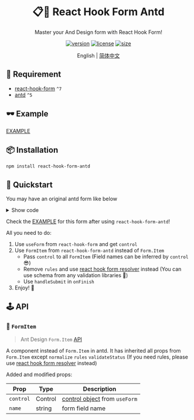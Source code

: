 <div align="center">

# 📋🐜 React Hook Form Antd

Master your And Design form with React Hook Form!

[![version](https://img.shields.io/npm/v/react-hook-form-antd?style=for-the-badge)](https://www.npmjs.com/package/react-hook-form-antd)
[![license](https://img.shields.io/npm/l/react-hook-form-antd?style=for-the-badge)](https://github.com/jsun969/react-hook-form-antd/blob/main/LICENSE)
[![size](https://img.shields.io/bundlephobia/minzip/react-hook-form-antd?style=for-the-badge)](https://bundlephobia.com/result?p=react-hook-form-antd)

English | [简体中文](./README_zh-CN.md)

</div>

## 📜 Requirement

- [react-hook-form](https://github.com/react-hook-form/react-hook-form) `^7`
- [antd](https://github.com/ant-design/ant-design) `^5`

## 🕶 Example

[EXAMPLE](https://codesandbox.io/s/react-hook-form-antd-example-6s0i3z?file=/src/App.tsx)

## 📦 Installation

```bash
npm install react-hook-form-antd
```

## 🎯 Quickstart

You may have an original antd form like below

<details>
<summary>Show code</summary>

```tsx
<Form onFinish={onFinish}>
  <Form.Item
    label="Username"
    name="username"
    rules={[
      { required: true, message: 'Required' },
      { max: 15, message: 'Username should be less than 15 characters' },
    ]}
  >
    <Input />
  </Form.Item>
  <Form.Item
    label="Password"
    name="password"
    rules={[{ required: true, message: 'Required' }]}
  >
    <Input.Password />
  </Form.Item>
  <Form.Item name="remember" valuePropName="checked">
    <Checkbox>Remember me</Checkbox>
  </Form.Item>
  <Form.Item>
    <Button type="primary" htmlType="submit">
      Submit
    </Button>
  </Form.Item>
</Form>
```

</details>

Check the [EXAMPLE](https://codesandbox.io/s/react-hook-form-antd-example-6s0i3z?file=/src/App.tsx) for this form after using `react-hook-form-antd`!

All you need to do:

1. Use `useForm` from `react-hook-form` and get `control`
2. Use `FormItem` from `react-hook-form-antd` instead of `Form.Item`
   - Pass `control` to all `FormItem` (Field names can be inferred by `control` 😎)
   - Remove `rules` and use [react hook form resolver](https://github.com/react-hook-form/resolvers) instead (You can use schema from any validation libraries 🤩)
   - Use `handleSubmit` in `onFinish`
3. Enjoy! 🎉

## 🕹 API

### 🔗 `FormItem`

> Ant Design `Form.Item` [API](https://ant.design/components/form#formitem)

A component instead of `Form.Item` in antd. It has inherited all props from `Form.Item` except `normalize` `rules` `validateStatus` (If you need rules, please use [react hook form resolver](https://github.com/react-hook-form/resolvers) instead)

Added and modified props:

| Prop      | Type    | Description                                                                       |
| --------- | ------- | --------------------------------------------------------------------------------- |
| `control` | Control | [control object](https://react-hook-form.com/api/useform/control/) from `useForm` |
| `name`    | string  | form field name                                                                   |
